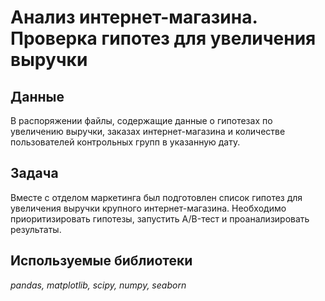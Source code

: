 # Анализ интернет-магазина. Проверка гипотез для увеличения выручки

## Данные

В распоряжении файлы, содержащие данные о гипотезах по увеличению выручки, заказах интернет-магазина и количестве пользователей контрольных групп в указанную дату.

## Задача
Вместе с отделом маркетинга был подготовлен список гипотез для увеличения выручки крупного интернет-магазина. Необходимо приоритизировать гипотезы, запустить A/B-тест и проанализировать результаты.

## Используемые библиотеки
*pandas, matplotlib, scipy, numpy, seaborn*
